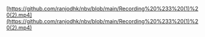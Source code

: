 [https://github.com/ranjodhk/nbv/blob/main/Recording%20%233%20(1)%20(2).mp4](https://github.com/ranjodhk/nbv/blob/main/Recording%20%233%20(1)%20(2).mp4)
